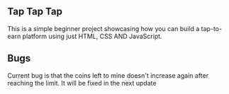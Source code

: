 ## Tap Tap Tap 
This is a simple beginner project showcasing how you can build a tap-to-earn platform using just HTML, CSS AND JavaScript.

## Bugs
Current bug is that the coins left to mine doesn't increase again after reaching the limit. It will be fixed in the next update